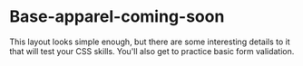 # Base-apparel-coming-soon

This layout looks simple enough, but there are some interesting details to it that will test your CSS skills. You'll also get to practice basic form validation.
